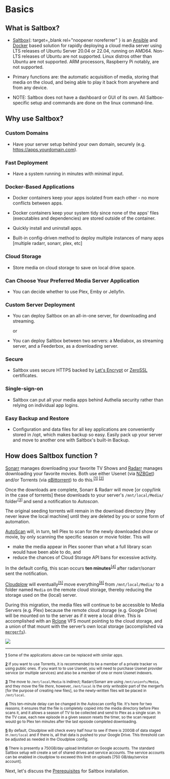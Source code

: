 # Basics

## What is Saltbox?

- [Saltbox](https://github.com/saltyorg/Saltbox){: target=_blank rel="noopener noreferrer" } is an [Ansible](https://www.ansible.com/how-ansible-works) and [Docker](https://www.docker.com/what-container) based solution for rapidly deploying a cloud media server using LTS releases of Ubuntu Server 20.04 or 22.04, running on AMD64.  Non-LTS releases of Ubuntu are not supported.  Linux distros other than Ubuntu are not supported.  ARM processors, Raspberry Pi notably, are not supported.

- Primary functions are: the automatic acquisition of media, storing that media on the cloud, and being able to  play it back from anywhere and from any device.

- NOTE: Saltbox does not have a dashboard or GUI of its own. All Saltbox-specific setup and commands are done on the linux command-line.

## Why use Saltbox?

### Custom Domains

- Have your server setup behind your own domain, securely (e.g. <https://apps.yourdomain.com>).

### Fast Deployment

- Have a system running in minutes with minimal input.

### Docker-Based Applications

- Docker containers keep your apps isolated from each other - no more conflicts between apps.

- Docker containers keep your system tidy since none of the apps' files (executables and dependencies) are stored outside of the container.

- Quickly install and uninstall apps.

- Built-in config-driven method to deploy multiple instances of many apps [multiple radarr, sonarr, plex, etc]

### Cloud Storage

- Store media on cloud storage to save on local drive space.

### Can Choose Your Preferred Media Server Application

- You can decide whether to use Plex, Emby or Jellyfin.

### Custom Server Deployment

- You can deploy Saltbox on an all-in-one server, for downloading and streaming.

  or

- You can deploy Saltbox between two servers: a Mediabox, as streaming server, and a Feederbox, as a downloading server.

### Secure

- Saltbox uses secure HTTPS backed by [Let's Encrypt](https://letsencrypt.org/) or [ZeroSSL](https://zerossl.com/) certificates.

### Single-sign-on

- Saltbox can put all your media apps behind Authelia security rather than relying on individual app logins.

### Easy Backup and Restore

- Configuration and data files for all key applications are conveniently stored in /opt, which makes backup so easy. Easily pack up your server and move to another one with Saltbox's built-in Backup.

## How does Saltbox function ?

[Sonarr](https://sonarr.tv/) manages downloading your favorite TV Shows and [Radarr](https://radarr.video/) manages downloading your favorite movies. Both use either Usenet (via [NZBGet](https://nzbget.net/)) and/or Torrents (via [qBittorrent](https://github.com/qbittorrent/qBittorrent)) to do this.<sup name="a1">[\[1\]](#f1) </sup><sup name="a2">[\[2\]](#f2)</sup>

Once the downloads are complete, Sonarr & Radarr will move [or copy/link in the case of torrents] these downloads to your server's `/mnt/local/Media/` folder<sup name="a3">[\[3\]](#f3) </sup> and send a notification to _Autoscan_.

The original seeding torrents will remain in the download directory [they never leave the local machine] until they are deleted by you or some form of automation.

[AutoScan](https://github.com/cloudbox/autoscan/) will, in turn, tell Plex to scan for the newly downloaded show or movie, by only scanning the specific season or movie folder. This will

- make the media appear in Plex sooner than what a full library scan would have been able to do, and
- reduce the chances of Cloud Storage API bans for excessive activity.

In the default config, this scan occurs **ten minutes**<sup name="a4">[\[4\]](#f4) </sup> after radarr/sonarr sent the notification.

[Cloudplow](https://github.com/Saltbox/Saltbox/wiki/Cloudplow) will eventually<sup name="a5">[\[5\]](#f5) </sup> move everything<sup name="a6">[\[6\]](#f6) </sup> from `/mnt/local/Media/` to a folder named `Media` on the remote cloud storage, thereby reducing the storage used on the (local) server.

During this migration, the media files will continue to be accessible to Media Servers (e.g. Plex) because the remote cloud storage (e.g. Google Drive) will be mounted on to the server as if it were a local drive. This is accomplished with an [Rclone](https://rclone.org/) VFS mount pointing to the cloud storage, and a union of that mount with the server’s own local storage (accomplished via [`mergerfs`](https://github.com/trapexit/mergerfs)).

![](../../images/basics-flowchart.png)

***

<sup><b name="f1">[1](#a1)</b> Some of the applications above can be replaced with similar apps. </sup>

<sup><b name="f2">[2](#a2)</b> If you want to use Torrents, it is recommended to be a member of a private tracker vs using public ones. If you want to to use Usenet, you will need to purchase Usenet provider service (or multiple services) and also be a member of one or more Usenet indexers. </sup>

<sup><b name="f3">[3](#a3)</b> The move to `/mnt/local/Media` is indirect; Radarr/Sonarr are using `/mnt/unionfs/Media`, and they move the file _there_, however,  `/mnt/local` is the only _writeable_ part of the mergerfs [for the purpose of  creating new files], so the newly-written files will be placed in `/mnt/local`. </sup>

<sup><b name="f4">[4](#a4)</b> This ten-minute delay can be changed in the Autoscan config file.  It's here for two reasons; it ensures that the file is completely copied into the media directory before Plex scans it, and it allows a season of TV to be collected and send to Plex as a single scan. In the TV case, each new episode in a given season resets the timer, so the scan request would go to Plex ten minutes after the last epsiode completed downloading.</sup>

<sup><b name="f5">[5](#a5)</b> By default, Cloudplow will check every half hour to see if there is 200GB of data staged in `/mnt/local` and if there is, all that data is pushed to your Google Drive.  This threshold can be adjusted as needed in the Cloudplow config. </sup>

<sup><b name="f6">[6](#a6)</b> There is presently a 750GB/day upload limitation on Google accounts.  The standard Saltbox setup will create a set of shared drives and service accounts. The service accounts can be enabled in cloudplow to exceeed this limit on uploads [750 GB/day/service account]. </sup>

Next, let's discuss the [Prerequisites](../prerequisites/prerequisites.md) for Saltbox installation.
